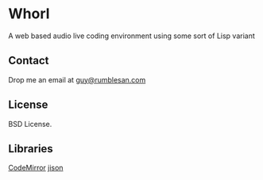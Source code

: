 # Whorl

A web based audio live coding environment using some sort of Lisp variant


## Contact

Drop me an email at guy@rumblesan.com


## License

BSD License.

## Libraries

[CodeMirror](http://codemirror.net/)
[jison](http://zaach.github.io/jison/)

